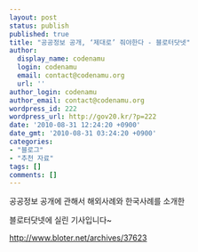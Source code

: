 ```yaml
---
layout: post
status: publish
published: true
title: "공공정보 공개, ‘제대로’ 줘야한다 - 블로터닷넷"
author:
  display_name: codenamu
  login: codenamu
  email: contact@codenamu.org
  url: ''
author_login: codenamu
author_email: contact@codenamu.org
wordpress_id: 222
wordpress_url: http://gov20.kr/?p=222
date: '2010-08-31 12:24:20 +0900'
date_gmt: '2010-08-31 03:24:20 +0900'
categories:
- "블로그"
- "추천 자료"
tags: []
comments: []
---
```

<p>공공정보 공개에 관해서 해외사례와 한국사례를 소개한</p>
<p>블로터닷넷에 실린 기사입니다~</p>
<p><a href="http://www.bloter.net/archives/37623">http://www.bloter.net/archives/37623</a></p>
